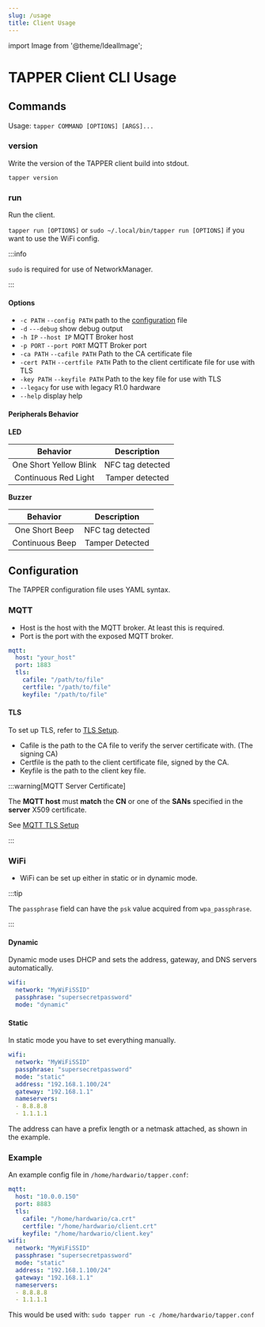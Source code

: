 ```yaml
---
slug: /usage
title: Client Usage
---
```


import Image from '@theme/IdealImage';

# TAPPER Client CLI Usage

## Commands

Usage: `tapper COMMAND [OPTIONS] [ARGS]...`

### version

Write the version of the TAPPER client build into stdout.

`tapper version`

### run

Run the client.

`tapper run [OPTIONS]` or `sudo ~/.local/bin/tapper run [OPTIONS]` if you want to use the WiFi config.

:::info

`sudo` is required for use of NetworkManager.

:::

#### Options

- `-c PATH` `--config PATH` path to the [configuration](#configuration) file
- `-d` `---debug` show debug output
- `-h IP` `--host IP` MQTT Broker host
- `-p PORT` `--port PORT` MQTT Broker port
- `-ca PATH` `--cafile PATH` Path to the CA certificate file
- `-cert PATH` `--certfile PATH` Path to the client certificate file for use with TLS
- `-key PATH` `--keyfile PATH` Path to the key file for use with TLS
- `--legacy` for use with legacy R1.0 hardware
- `--help` display help

#### Peripherals Behavior

**LED**

|        Behavior        |   Description    |
| :--------------------: | :--------------: |
| One Short Yellow Blink | NFC tag detected |
|  Continuous Red Light  | Tamper detected  |

**Buzzer**

|    Behavior     |   Description    |
| :-------------: | :--------------: |
| One Short Beep  | NFC tag detected |
| Continuous Beep | Tamper Detected  |

## Configuration

The TAPPER configuration file uses YAML syntax.

### MQTT

- Host is the host with the MQTT broker. At least this is required.
- Port is the port with the exposed MQTT broker.

```yaml
mqtt:
  host: "your_host"
  port: 1883
  tls:
    cafile: "/path/to/file"
    certfile: "/path/to/file"
    keyfile: "/path/to/file"
```

#### TLS

To set up TLS, refer to [TLS Setup](tls-setup).

- Cafile is the path to the CA file to verify the server certificate with. (The signing CA)
- Certfile is the path to the client certificate file, signed by the CA.
- Keyfile is the path to the client key file.

:::warning[MQTT Server Certificate]

The **MQTT host** must **match** the **CN** or one of the **SANs** specified in the **server** X509 certificate.

See [MQTT TLS Setup](tls-setup)

:::

### WiFi

- WiFi can be set up either in static or in dynamic mode.

:::tip

The `passphrase` field can have the `psk` value acquired from `wpa_passphrase`.

:::

#### Dynamic

Dynamic mode uses DHCP and sets the address, gateway, and DNS servers automatically.

```yaml
wifi:
  network: "MyWiFiSSID"
  passphrase: "supersecretpassword"
  mode: "dynamic"
```

#### Static

In static mode you have to set everything manually.

```yaml
wifi:
  network: "MyWiFiSSID"
  passphrase: "supersecretpassword"
  mode: "static"
  address: "192.168.1.100/24"
  gateway: "192.168.1.1"
  nameservers:
  - 8.8.8.8
  - 1.1.1.1
```

The address can have a prefix length or a netmask attached, as shown in the example.

### Example

An example config file in `/home/hardwario/tapper.conf`:

```yaml
mqtt:
  host: "10.0.0.150"
  port: 8883
  tls:
    cafile: "/home/hardwario/ca.crt"
    certfile: "/home/hardwario/client.crt"
    keyfile: "/home/hardwario/client.key"
wifi:
  network: "MyWiFiSSID"
  passphrase: "supersecretpassword"
  mode: "static"
  address: "192.168.1.100/24"
  gateway: "192.168.1.1"
  nameservers:
  - 8.8.8.8
  - 1.1.1.1
```

This would be used with: `sudo tapper run -c /home/hardwario/tapper.conf`

